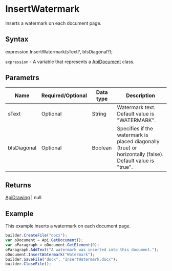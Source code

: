 # InsertWatermark

Inserts a watermark on each document page.

## Syntax

expression.InsertWatermark(sText?, bIsDiagonal?);

`expression` - A variable that represents a [ApiDocument](../ApiDocument.md) class.

## Parametrs

| **Name** | **Required/Optional** | **Data type** | **Description** |
| ------------- | ------------- | ------------- | ------------- |
| sText | Optional | String | Watermark text. Default value is "WATERMARK". |
| bIsDiagonal | Optional | Boolean | Specifies if the watermark is placed diagonally (true) or horizontally (false). Default value is "true". |

## Returns

[ApiDrawing](../../ApiDrawing/ApiDrawing.md) &#124; null

## Example

This example inserts a watermark on each document page.

```javascript
builder.CreateFile("docx");
var oDocument = Api.GetDocument();
var oParagraph = oDocument.GetElement(0);
oParagraph.AddText("A watermark was inserted into this document.");
oDocument.InsertWatermark("Watermark");
builder.SaveFile("docx", "InsertWatermark.docx");
builder.CloseFile();
```
